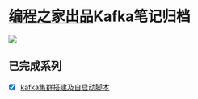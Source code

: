 # [编程之家出品](https://www.codehome.vip/)Kafka笔记归档

![](https://cdn.jsdelivr.net/gh/mytianya/public-imgbed/img/%E6%89%AB%E7%A0%81_%E6%90%9C%E7%B4%A2%E8%81%94%E5%90%88%E4%BC%A0%E6%92%AD%E6%A0%B7%E5%BC%8F-%E6%A0%87%E5%87%86%E8%89%B2%E7%89%88.png)


## 已完成系列

- [x] [kafka集群搭建及自启动脚本](https://www.codehome.vip/archives/kafka-kafkacluster-deploy-shell)